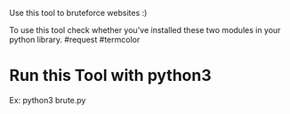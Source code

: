 Use this tool to bruteforce websites :)

To use this tool check whether you've installed these two modules in your python library.
      #request 
      #termcolor 
# Run this Tool with python3
Ex: python3 brute.py
